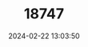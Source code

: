 ---
title: "18747"
category: "Pteropus personatus"
draft: false
date: 2024-02-22 13:03:50
languages:
  English: ["Masked Flying Fox", "Masked Fruit Bat", "Moluccan Masked Flying Fox"]
  Spanish; Castilian: ["Zorro Volador Enmascarado"]
---